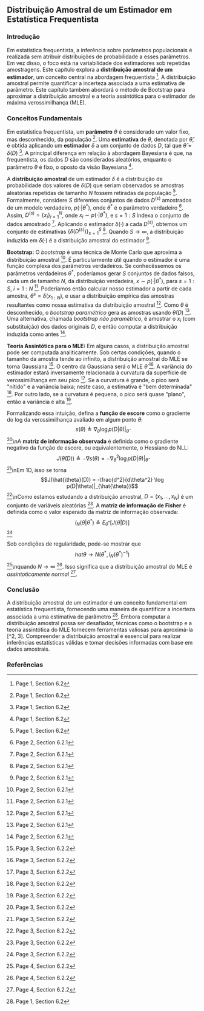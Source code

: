 ## Distribuição Amostral de um Estimador em Estatística Frequentista

### Introdução
Em estatística frequentista, a inferência sobre parâmetros populacionais é realizada sem atribuir distribuições de probabilidade a esses parâmetros. Em vez disso, o foco está na variabilidade dos estimadores sob repetidas amostragens. Este capítulo explora a **distribuição amostral de um estimador**, um conceito central na abordagem frequentista [^1]. A distribuição amostral permite quantificar a incerteza associada a uma estimativa de parâmetro. Este capítulo também abordará o método de Bootstrap para aproximar a distribuição amostral e a teoria assintótica para o estimador de máxima verossimilhança (MLE).

### Conceitos Fundamentais

Em estatística frequentista, um **parâmetro** $\theta$ é considerado um valor fixo, mas desconhecido, da população [^1]. Uma **estimativa** de $\theta$, denotada por $\hat{\theta}$, é obtida aplicando um **estimador** $\delta$ a um conjunto de dados $D$, tal que $\hat{\theta} = \delta(D)$ [^1]. A principal diferença em relação à abordagem Bayesiana é que, na frequentista, os dados $D$ são considerados aleatórios, enquanto o parâmetro $\theta$ é fixo, o oposto da visão Bayesiana [^1].

A **distribuição amostral** de um estimador $\delta$ é a distribuição de probabilidade dos valores de $\delta(D)$ que seriam observados se amostras aleatórias repetidas de tamanho $N$ fossem retiradas da população [^1]. Formalmente, considere $S$ diferentes conjuntos de dados $D^{(s)}$ amostrados de um modelo verdadeiro, $p(\cdot|\theta^*)$, onde $\theta^*$ é o parâmetro verdadeiro [^2]. Assim, $D^{(s)} = \{x_i\}_{i=1}^N$, onde $x_i \sim p(\cdot|\theta^*)$, e $s = 1:S$ indexa o conjunto de dados amostrado [^2]. Aplicando o estimador $\delta(\cdot)$ a cada $D^{(s)}$, obtemos um conjunto de estimativas $\{\delta(D^{(s)})\}_{s=1}^S$ [^2]. Quando $S \to \infty$, a distribuição induzida em $\delta(\cdot)$ é a distribuição amostral do estimador [^2].

**Bootstrap:**
O *bootstrap* é uma técnica de Monte Carlo que aproxima a distribuição amostral [^2]. É particularmente útil quando o estimador é uma função complexa dos parâmetros verdadeiros. Se conhecêssemos os parâmetros verdadeiros $\theta^*$, poderíamos gerar $S$ conjuntos de dados falsos, cada um de tamanho $N$, da distribuição verdadeira, $x \sim p(\cdot|\theta^*)$, para $s = 1:S$, $i = 1:N$ [^2]. Poderíamos então calcular nosso estimador a partir de cada amostra, $\theta^s = \delta(x_{1:N})$, e usar a distribuição empírica das amostras resultantes como nossa estimativa da distribuição amostral [^2]. Como $\theta$ é desconhecido, o *bootstrap paramétrico* gera as amostras usando $\hat{\theta}(D)$ [^2]. Uma alternativa, chamada *bootstrap não paramétrico*, é amostrar o $x_i$ (com substituição) dos dados originais $D$, e então computar a distribuição induzida como antes [^2].

**Teoria Assintótica para o MLE:**
Em alguns casos, a distribuição amostral pode ser computada analiticamente. Sob certas condições, quando o tamanho da amostra tende ao infinito, a distribuição amostral do MLE se torna Gaussiana [^3]. O centro da Gaussiana será o MLE $\hat{\theta}$ [^3]. A variância do estimador estará inversamente relacionada à curvatura da superfície de verossimilhança em seu pico [^3]. Se a curvatura é grande, o pico será "nítido" e a variância baixa; neste caso, a estimativa é "bem determinada" [^3]. Por outro lado, se a curvatura é pequena, o pico será quase "plano", então a variância é alta [^3].

Formalizando essa intuição, defina a **função de escore** como o gradiente do log da verossimilhança avaliado em algum ponto $\theta$:$$s(\theta) \triangleq \nabla_\theta \log p(D|\theta)|_{\hat{\theta}}$$ [^3]\nA **matriz de informação observada** é definida como o gradiente negativo da função de escore, ou equivalentemente, o Hessiano do NLL:$$J(\hat{\theta}(D)) \triangleq -\nabla s(\theta) = -\nabla^2_\theta \log p(D|\theta)|_{\hat{\theta}}$$ [^3]\nEm 1D, isso se torna$$J(\hat{\theta}(D)) = -\frac{d^2}{d\theta^2} \log p(D|\theta)|_{\hat{\theta}}$$ [^3]\nComo estamos estudando a distribuição amostral, $D = (x_1, ..., x_N)$ é um conjunto de variáveis aleatórias [^3]. A **matriz de informação de Fisher** é definida como o valor esperado da matriz de informação observada:$$I_N(\theta|\theta^*) \triangleq E_{\theta^*}[J(\hat{\theta}|D)]$$ [^3]

Sob condições de regularidade, pode-se mostrar que$$hat{\theta} \to N(\theta^*, I_N(\theta^*)^{-1})$$ [^4]\nquando $N \to \infty$ [^4]. Isso significa que a distribuição amostral do MLE é *assintoticamente normal* [^4].

### Conclusão

A distribuição amostral de um estimador é um conceito fundamental em estatística frequentista, fornecendo uma maneira de quantificar a incerteza associada a uma estimativa de parâmetro [^1]. Embora computar a distribuição amostral possa ser desafiador, técnicas como o bootstrap e a teoria assintótica do MLE fornecem ferramentas valiosas para aproximá-la [^2, 3]. Compreender a distribuição amostral é essencial para realizar inferências estatísticas válidas e tomar decisões informadas com base em dados amostrais.

### Referências
[^1]: Page 1, Section 6.2
[^2]: Page 2, Section 6.2.1
[^3]: Page 3, Section 6.2.2
[^4]: Page 4, Section 6.2.2
<!-- END -->